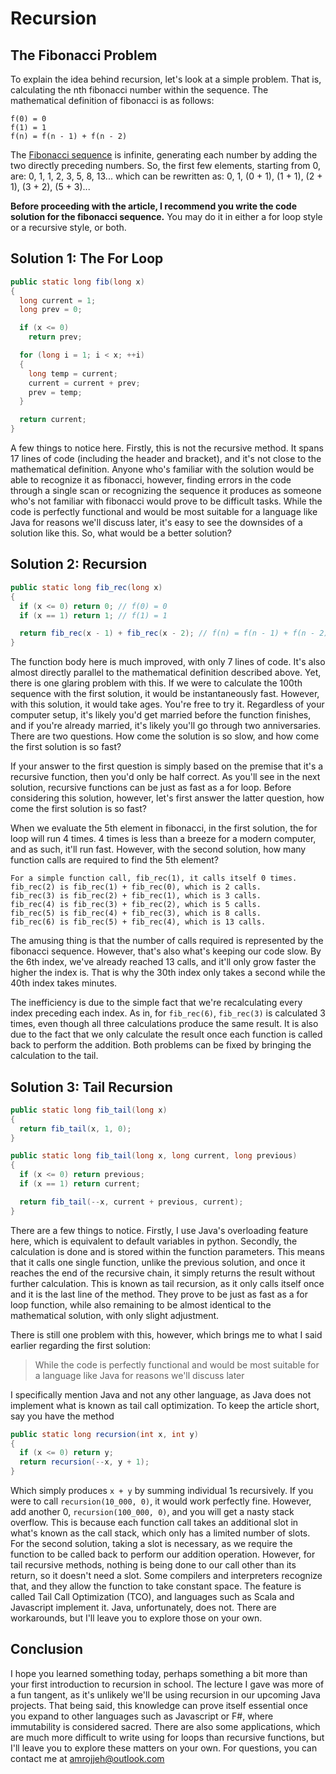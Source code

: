 # Recursion

## The Fibonacci Problem

To explain the idea behind recursion, let's look at a simple problem. That is, calculating the nth fibonacci number within the sequence. The mathematical definition of fibonacci is as follows:
```
f(0) = 0
f(1) = 1
f(n) = f(n - 1) + f(n - 2)
```
The [Fibonacci sequence](https://oeis.org/A000045) is infinite, generating each number by adding the two directly preceding numbers. So, the first few elements, starting from 0, are: 0, 1, 1, 2, 3, 5, 8, 13... which can be rewritten as: 0, 1, (0 + 1), (1 + 1), (2 + 1), (3 + 2), (5 + 3)...

**Before proceeding with the article, I recommend you write the code solution for the fibonacci sequence.** You may do it in either a for loop style or a recursive style, or both. 

## Solution 1: The For Loop
```java
public static long fib(long x)
{
  long current = 1;
  long prev = 0;

  if (x <= 0)
    return prev;

  for (long i = 1; i < x; ++i)
  {
    long temp = current;
    current = current + prev;
    prev = temp;
  }

  return current;
}
```
A few things to notice here. Firstly, this is not the recursive method. It spans 17 lines of code (including the header and bracket), and it's not close to the mathematical definition. Anyone who's familiar with the solution would be able to recognize it as fibonacci, however, finding errors in the code through a single scan or recognizing the sequence it produces as someone who's not familiar with fibonacci would prove to be difficult tasks. While the code is perfectly functional and would be most suitable for a language like Java for reasons we'll discuss later, it's easy to see the downsides of a solution like this. So, what would be a better solution?

## Solution 2: Recursion
```java
public static long fib_rec(long x)
{
  if (x <= 0) return 0; // f(0) = 0
  if (x == 1) return 1; // f(1) = 1

  return fib_rec(x - 1) + fib_rec(x - 2); // f(n) = f(n - 1) + f(n - 2)
}
```
The function body here is much improved, with only 7 lines of code. It's also almost directly parallel to the mathematical definition described above. Yet, there is one glaring problem with this. If we were to calculate the 100th sequence with the first solution, it would be instantaneously fast. However, with this solution, it would take ages. You're free to try it. Regardless of your computer setup, it's likely you'd get married before the function finishes, and if you're already married, it's likely you'll go through two anniversaries. There are two questions. How come the solution is so slow, and how come the first solution is so fast?

If your answer to the first question is simply based on the premise that it's a recursive function, then you'd only be half correct. As you'll see in the next solution, recursive functions can be just as fast as a for loop. Before considering this solution, however, let's first answer the latter question, how come the first solution is so fast?

When we evaluate the 5th element in fibonacci, in the first solution, the for loop will run 4 times. 4 times is less than a breeze for a modern computer, and as such, it'll run fast. However, with the second solution, how many function calls are required to find the 5th element?

```
For a simple function call, fib_rec(1), it calls itself 0 times.
fib_rec(2) is fib_rec(1) + fib_rec(0), which is 2 calls.
fib_rec(3) is fib_rec(2) + fib_rec(1), which is 3 calls.
fib_rec(4) is fib_rec(3) + fib_rec(2), which is 5 calls.
fib_rec(5) is fib_rec(4) + fib_rec(3), which is 8 calls.
fib_rec(6) is fib_rec(5) + fib_rec(4), which is 13 calls.
```

The amusing thing is that the number of calls required is represented by the fibonacci sequence. However, that's also what's keeping our code slow. By the 6th index, we've already reached 13 calls, and it'll only grow faster the higher the index is. That is why the 30th index only takes a second while the 40th index takes minutes.

The inefficiency is due to the simple fact that we're recalculating every index preceding each index. As in, for `fib_rec(6)`, `fib_rec(3)` is calculated 3 times, even though all three calculations produce the same result. It is also due to the fact that we only calculate the result once each function is called back to perform the addition. Both problems can be fixed by bringing the calculation to the tail.

## Solution 3: Tail Recursion
```java
public static long fib_tail(long x)
{
  return fib_tail(x, 1, 0);
}

public static long fib_tail(long x, long current, long previous)
{
  if (x <= 0) return previous;
  if (x == 1) return current;

  return fib_tail(--x, current + previous, current);
}
```
There are a few things to notice. Firstly, I use Java's overloading feature here, which is equivalent to default variables in python. Secondly, the calculation is done and is stored within the function parameters. This means that it calls one single function, unlike the previous solution, and once it reaches the end of the recursive chain, it simply returns the result without further calculation. This is known as tail recursion, as it only calls itself once and it is the last line of the method. They prove to be just as fast as a for loop function, while also remaining to be almost identical to the mathematical solution, with only slight adjustment.

There is still one problem with this, however, which brings me to what I said earlier regarding the first solution:
> While the code is perfectly functional and would be most suitable for a language like Java for reasons we'll discuss later

I specifically mention Java and not any other language, as Java does not implement what is known as tail call optimization. To keep the article short, say you have the method
```java
public static long recursion(int x, int y)
{
  if (x <= 0) return y;
  return recursion(--x, y + 1);
}
```
Which simply produces `x + y` by summing individual 1s recursively. If you were to call `recursion(10_000, 0)`, it would work perfectly fine. However, add another 0, `recursion(100_000, 0)`, and you will get a nasty stack overflow. This is because each function call takes an additional slot in what's known as the call stack, which only has a limited number of slots. For the second solution, taking a slot is necessary, as we require the function to be called back to perform our addition operation. However, for tail recursive methods, nothing is being done to our call other than its return, so it doesn't need a slot. Some compilers and interpreters recognize that, and they allow the function to take constant space. The feature is called Tail Call Optimization (TCO), and languages such as Scala and Javascript implement it. Java, unfortunately, does not. There are workarounds, but I'll leave you to explore those on your own.

## Conclusion
I hope you learned something today, perhaps something a bit more than your first introduction to recursion in school. The lecture I gave was more of a fun tangent, as it's unlikely we'll be using recursion in our upcoming Java projects. That being said, this knowledge can prove itself essential once you expand to other languages such as Javascript  or F#, where immutability is considered sacred. There are also some applications, which are much more difficult to write using for loops than recursive functions, but I'll leave you to explore these matters on your own. For questions, you can contact me at amrojjeh@outlook.com
